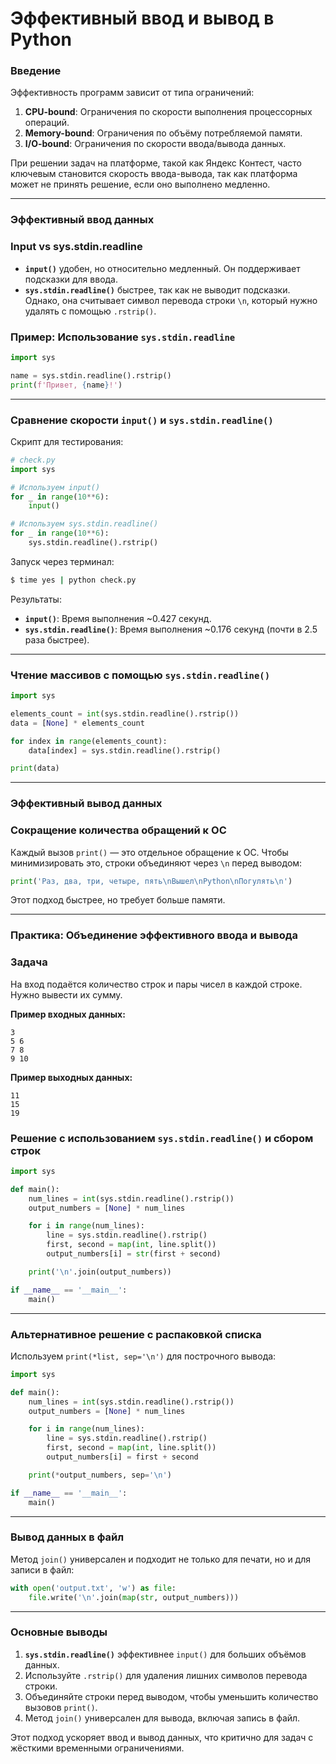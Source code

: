 # Эффективный ввод и вывод в Python

### Введение

Эффективность программ зависит от типа ограничений:

1. **CPU-bound**: Ограничения по скорости выполнения процессорных операций.
2. **Memory-bound**: Ограничения по объёму потребляемой памяти.
3. **I/O-bound**: Ограничения по скорости ввода/вывода данных.

При решении задач на платформе, такой как Яндекс Контест, часто ключевым становится скорость ввода-вывода, так как платформа может не принять решение, если оно выполнено медленно.

---

### Эффективный ввод данных

### Input vs sys.stdin.readline

- **`input()`** удобен, но относительно медленный. Он поддерживает подсказки для ввода.
- **`sys.stdin.readline()`** быстрее, так как не выводит подсказки. Однако, она считывает символ перевода строки `\n`, который нужно удалять с помощью `.rstrip()`.

### Пример: Использование `sys.stdin.readline`

```python
import sys

name = sys.stdin.readline().rstrip()
print(f'Привет, {name}!')
```

---

### Сравнение скорости `input()` и `sys.stdin.readline()`

Скрипт для тестирования:

```python
# check.py
import sys

# Используем input()
for _ in range(10**6):
    input()

# Используем sys.stdin.readline()
for _ in range(10**6):
    sys.stdin.readline().rstrip()
```

Запуск через терминал:

```bash
$ time yes | python check.py
```

Результаты:

- **`input()`**: Время выполнения ~0.427 секунд.
- **`sys.stdin.readline()`**: Время выполнения ~0.176 секунд (почти в 2.5 раза быстрее).

---

### Чтение массивов с помощью `sys.stdin.readline()`

```python
import sys

elements_count = int(sys.stdin.readline().rstrip())
data = [None] * elements_count

for index in range(elements_count):
    data[index] = sys.stdin.readline().rstrip()

print(data)
```

---

### Эффективный вывод данных

### Сокращение количества обращений к ОС

Каждый вызов `print()` — это отдельное обращение к ОС. Чтобы минимизировать это, строки объединяют через `\n` перед выводом:

```python
print('Раз, два, три, четыре, пять\nВышел\nPython\nПогулять\n')
```

Этот подход быстрее, но требует больше памяти.

---

### Практика: Объединение эффективного ввода и вывода

### Задача

На вход подаётся количество строк и пары чисел в каждой строке. Нужно вывести их сумму.

**Пример входных данных:**

```
3
5 6
7 8
9 10
```

**Пример выходных данных:**

```
11
15
19
```

### Решение с использованием `sys.stdin.readline()` и сбором строк

```python
import sys

def main():
    num_lines = int(sys.stdin.readline().rstrip())
    output_numbers = [None] * num_lines

    for i in range(num_lines):
        line = sys.stdin.readline().rstrip()
        first, second = map(int, line.split())
        output_numbers[i] = str(first + second)

    print('\n'.join(output_numbers))

if __name__ == '__main__':
    main()
```

---

### Альтернативное решение с распаковкой списка

Используем `print(*list, sep='\n')` для построчного вывода:

```python
import sys

def main():
    num_lines = int(sys.stdin.readline().rstrip())
    output_numbers = [None] * num_lines

    for i in range(num_lines):
        line = sys.stdin.readline().rstrip()
        first, second = map(int, line.split())
        output_numbers[i] = first + second

    print(*output_numbers, sep='\n')

if __name__ == '__main__':
    main()
```

---

### Вывод данных в файл

Метод `join()` универсален и подходит не только для печати, но и для записи в файл:

```python
with open('output.txt', 'w') as file:
    file.write('\n'.join(map(str, output_numbers)))
```

---

### Основные выводы

1. **`sys.stdin.readline()`** эффективнее `input()` для больших объёмов данных.
2. Используйте `.rstrip()` для удаления лишних символов перевода строки.
3. Объединяйте строки перед выводом, чтобы уменьшить количество вызовов `print()`.
4. Метод `join()` универсален для вывода, включая запись в файл.

Этот подход ускоряет ввод и вывод данных, что критично для задач с жёсткими временными ограничениями.